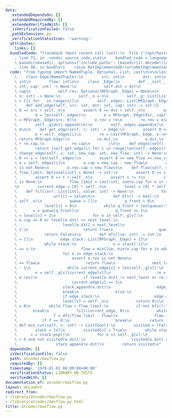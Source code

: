 ```yaml
---
data:
  _extendedDependsOn: []
  _extendedRequiredBy: []
  _extendedVerifiedWith: []
  _isVerificationFailed: false
  _pathExtension: py
  _verificationStatusIcon: ':warning:'
  attributes:
    links: []
  bundledCode: "Traceback (most recent call last):\n  File \"/opt/hostedtoolcache/PyPy/3.10.13/x64/lib/pypy3.10/site-packages/onlinejudge_verify/documentation/build.py\"\
    , line 71, in _render_source_code_stat\n    bundled_code = language.bundle(stat.path,\
    \ basedir=basedir, options={'include_paths': [basedir]}).decode()\n  File \"/opt/hostedtoolcache/PyPy/3.10.13/x64/lib/pypy3.10/site-packages/onlinejudge_verify/languages/python.py\"\
    , line 96, in bundle\n    raise NotImplementedError\nNotImplementedError\n"
  code: "from typing import NamedTuple, Optional, List, cast\n\n\nclass MFGraph:\n\
    \    class Edge(NamedTuple):\n        src: int\n        dst: int\n        cap:\
    \ int\n        flow: int\n\n    class _Edge:\n        def __init__(self, dst:\
    \ int, cap: int) -> None:\n            self.dst = dst\n            self.cap =\
    \ cap\n            self.rev: Optional[MFGraph._Edge] = None\n\n    def __init__(self,\
    \ n: int) -> None:\n        self._n = n\n        self._g: List[List[MFGraph._Edge]]\
    \ = [[] for _ in range(n)]\n        self._edges: List[MFGraph._Edge] = []\n\n\
    \    def add_edge(self, src: int, dst: int, cap: int) -> int:\n        assert\
    \ 0 <= src < self._n\n        assert 0 <= dst < self._n\n        assert 0 <= cap\n\
    \        m = len(self._edges)\n        e = MFGraph._Edge(dst, cap)\n        re\
    \ = MFGraph._Edge(src, 0)\n        e.rev = re\n        re.rev = e\n        self._g[src].append(e)\n\
    \        self._g[dst].append(re)\n        self._edges.append(e)\n        return\
    \ m\n\n    def get_edge(self, i: int) -> Edge:\n        assert 0 <= i < len(self._edges)\n\
    \        e = self._edges[i]\n        re = cast(MFGraph._Edge, e.rev)\n       \
    \ return MFGraph.Edge(\n            re.dst,\n            e.dst,\n            e.cap\
    \ + re.cap,\n            re.cap\n        )\n\n    def edges(self) -> List[Edge]:\n\
    \        return [self.get_edge(i) for i in range(len(self._edges))]\n\n    def\
    \ change_edge(self, i: int, new_cap: int, new_flow: int) -> None:\n        assert\
    \ 0 <= i < len(self._edges)\n        assert 0 <= new_flow <= new_cap\n       \
    \ e = self._edges[i]\n        e.cap = new_cap - new_flow\n        assert e.rev\
    \ is not None\n        e.rev.cap = new_flow\n\n    def flow(self, s: int, t: int,\
    \ flow_limit: Optional[int] = None) -> int:\n        assert 0 <= s < self._n\n\
    \        assert 0 <= t < self._n\n        assert s != t\n        if flow_limit\
    \ is None:\n            flow_limit = cast(int, sum(e.cap for e in self._g[s]))\n\
    \n        current_edge = [0] * self._n\n        level = [0] * self._n\n\n    \
    \    def fill(arr: List[int], value: int) -> None:\n            for i in range(len(arr)):\n\
    \                arr[i] = value\n\n        def bfs() -> bool:\n            fill(level,\
    \ self._n)\n            queue = []\n            q_front = 0\n            queue.append(s)\n\
    \            level[s] = 0\n            while q_front < len(queue):\n         \
    \       v = queue[q_front]\n                q_front += 1\n                next_level\
    \ = level[v] + 1\n                for e in self._g[v]:\n                    if\
    \ e.cap == 0 or level[e.dst] <= next_level:\n                        continue\n\
    \                    level[e.dst] = next_level\n                    if e.dst ==\
    \ t:\n                        return True\n                    queue.append(e.dst)\n\
    \            return False\n\n        def dfs(lim: int) -> int:\n            stack\
    \ = []\n            edge_stack: List[MFGraph._Edge] = []\n            stack.append(t)\n\
    \            while stack:\n                v = stack[-1]\n                if v\
    \ == s:\n                    flow = min(lim, min(e.cap for e in edge_stack))\n\
    \                    for e in edge_stack:\n                        e.cap -= flow\n\
    \                        assert e.rev is not None\n                        e.rev.cap\
    \ += flow\n                    return flow\n                next_level = level[v]\
    \ - 1\n                while current_edge[v] < len(self._g[v]):\n            \
    \        e = self._g[v][current_edge[v]]\n                    re = cast(MFGraph._Edge,\
    \ e.rev)\n                    if level[e.dst] != next_level or re.cap == 0:\n\
    \                        current_edge[v] += 1\n                        continue\n\
    \                    stack.append(e.dst)\n                    edge_stack.append(re)\n\
    \                    break\n                else:\n                    stack.pop()\n\
    \                    if edge_stack:\n                        edge_stack.pop()\n\
    \                    level[v] = self._n\n            return 0\n\n        flow\
    \ = 0\n        while flow < flow_limit:\n            if not bfs():\n         \
    \       break\n            fill(current_edge, 0)\n            while flow < flow_limit:\n\
    \                f = dfs(flow_limit - flow)\n                flow += f\n     \
    \           if f == 0:\n                    break\n        return flow\n\n   \
    \ def min_cut(self, s: int) -> List[bool]:\n        visited = [False] * self._n\n\
    \        stack = [s]\n        visited[s] = True\n        while stack:\n      \
    \      v = stack.pop()\n            for e in self._g[v]:\n                if e.cap\
    \ > 0 and not visited[e.dst]:\n                    visited[e.dst] = True\n   \
    \                 stack.append(e.dst)\n        return visited\n"
  dependsOn: []
  isVerificationFile: false
  path: atcoder/maxflow.py
  requiredBy: []
  timestamp: '1970-01-01 00:00:00+00:00'
  verificationStatus: LIBRARY_NO_TESTS
  verifiedWith: []
documentation_of: atcoder/maxflow.py
layout: document
redirect_from:
- /library/atcoder/maxflow.py
- /library/atcoder/maxflow.py.html
title: atcoder/maxflow.py
---
```

